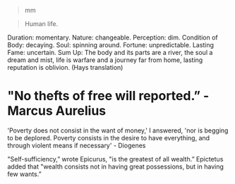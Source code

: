 









 
 

> mm 

> Human life.


Duration: momentary. 
Nature: changeable. 
Perception: dim. 
Condition of Body: decaying. 
Soul: spinning around. 
Fortune: unpredictable. 
Lasting Fame: uncertain. 
Sum Up: The body and its parts are a river, the soul a dream and mist, life is warfare and a journey far from home, lasting reputation is oblivion. (Hays translation) 

# "No thefts of free will reported.” - Marcus Aurelius 




 

'Poverty does not consist in the want of money,' I answered, 'nor is begging to be deplored. Poverty consists in the desire to have everything, and through violent means if necessary' - Diogenes 
 

"Self-sufficiency,” wrote Epicurus, "is the greatest of all wealth.” Epictetus added that "wealth consists not in having great possessions, but in having few wants.”
